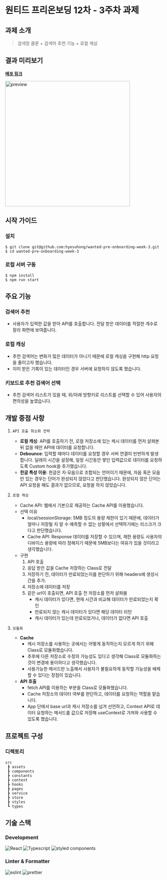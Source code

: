 # 원티드 프리온보딩 12차 - 3주차 과제

## 과제 소개

> 검색창 클론 + 검색어 추천 기능 + 로컬 캐싱

## 결과 미리보기

[**배포 링크**](https://soft-biscuit-866fba.netlify.app/)

<img src="https://github.com/hyesuhong/wanted-pre-onboarding-week-3/assets/70276660/21605e7b-4d00-46d2-b5b7-04dffd8e89b2" alt="preview" width="400"/>

## 시작 가이드

### 설치

```
$ git clone git@github.com:hyesuhong/wanted-pre-onboarding-week-3.git
$ cd wanted-pre-onboarding-week-3
```

### 로컬 서버 구동

```
$ npm install
$ npm run start
```

## 주요 기능

### 검색어 추천

- 사용자가 입력한 값을 받아 API를 호출합니다. 전달 받은 데이터를 적절한 개수로 잘라 화면에
  보여줍니다.

### 로컬 캐싱

- 추천 검색어는 변화가 많은 데이터가 아니기 때문에 로컬 캐싱을 구현해 http 요청을 줄이고자 했습니다.
- 이미 받은 기록이 있는 데이터인 경우 서버에 요청하지 않도록 했습니다.

### 키보드로 추천 검색어 선택

- 추천 검색어 리스트가 있을 때, 위/아래 방향키로 리스트를 선택할 수 있어 사용자의 편의성을
  높였습니다.

## 개발 중점 사항

1. `API 호출 최소화 전략`

   - **로컬 캐싱**: API를 호출하기 전, 로컬 저장소에 있는 케시 데이터를 먼저 살펴본 뒤 없을 때만
     API에 데이터를 요청합니다.
   - **Debounce**: 입력할 때마다 데이터를 요청할 경우 서버 연결이 빈번하게 발생합니다. 딜레이 시간을
     설정해, 일정 시간동안 쌓인 입력값으로 데이터를 요청하도록 Custom hook을 추가했습니다.
   - **한글 특성 이용**: 한글은 자·모음으로 조합되는 언어이기 때문에, 자음 혹은 모음만 있는 경우는
     단어가 완성되지 않았다고 판단했습니다. 완성되지 않은 단어는 API 요청을 해도 결과가 없으므로,
     요청을 하지 않았습니다.

2. `로컬 캐싱`

   - Cache API: 웹에서 기본으로 제공하는 Cache API를 이용했습니다.
   - 선택 이유
     - local/sessionStorage: 5MB 정도의 용량 제한이 있기 때문에, 데이터가 얼마나 저장될 지 알 수
       예측할 수 없는 상황에서 선택하기에는 리스크가 크다고 판단했습니다.
     - Cache API: Response 데이터를 저장할 수 있으며, 제한 용량도 사용자의 디바이스 용량에 따라
       정해지기 때문에 5MB보다는 여유가 있을 것이라고 생각했습니다.
   - 구현
     1. API 호출
     2. 응답 받은 값을 Cache 저장하는 Class로 전달
     3. 저장하기 전, 데이터가 만료되었는지를 판단하기 위해 headers에 생성시간을 추가.
     4. 저장소에 데이터를 저장
     5. 같은 url이 호출되면, API 호출 전 저장소를 먼저 살펴봄
        - 캐시 데이터가 있다면, 현재 시간과 비교해 데이터가 만료되었는지 확인
        - 만료되지 않는 캐시 데이터가 있다면 해당 데이터 리턴
        - 캐시 데이터가 있는데 만료되었거나, 데이터가 없다면 API 호출

3. `모듈화`

   - **Cache**
     - 캐시 저장소를 사용하는 곳에서는 어떻게 동작하는지 모르게 하기 위해 Class로 모듈화했습니다.
     - 추후에 다른 저장소로 수정의 가능성도 있다고 생각해 Class로 모듈화하는 것이 변경에 용이하다고
       생각했습니다.
     - 사용가능한 메서드만 노출해서 사용자가 불필요하게 동작할 가능성을 배제할 수 있다는 장점이
       있습니다.
   - **API 호출**
     - fetch API를 이용하는 부분을 Class로 모듈화했습니다.
     - Cache 저장소의 데이터 여부를 판단하고, 데이터를 요청하는 역할을 맡습니다.
     - App 단에서 base url과 캐시 저장소를 넘겨 선언하고, Context API로 데이터 요청하는 메서드를
       값으로 저장해 useContext로 가져와 사용할 수 있도록 했습니다.

## 프로젝트 구성

### 디렉토리

```
src
 ┣ assets
 ┣ components
 ┣ constants
 ┣ context
 ┣ hooks
 ┣ pages
 ┣ service
 ┣ store
 ┣ styles
 ┗ types
```

## 기술 스택

### Development

![React](https://img.shields.io/badge/React-61DAFB?style=flat-square&logo=React&logoColor=black)
![Typescript](https://img.shields.io/badge/Typescript-3178C6?style=flat-square&logo=Typescript&logoColor=white)
![styled components](https://img.shields.io/badge/styled_components-DB7093?style=flat-square&logo=styledcomponents&logoColor=white)

### Linter & Formatter

![eslint](https://img.shields.io/badge/eslint-4B32C3?style=flat-square&logo=eslint&logoColor=white)
![prettier](https://img.shields.io/badge/prettier-F7B93E?style=flat-square&logo=prettier&logoColor=black)
